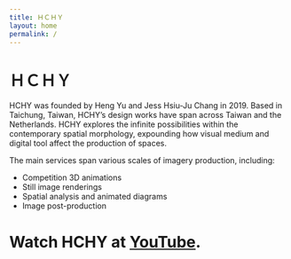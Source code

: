 ```yaml
---
title: ＨＣＨＹ
layout: home
permalink: /
---
```


# ＨＣＨＹ

HCHY was founded by Heng Yu and Jess Hsiu-Ju Chang in 2019. Based in Taichung, Taiwan, HCHY’s design works have span across Taiwan and the Netherlands. HCHY explores the infinite possibilities within the contemporary spatial morphology, expounding how visual medium and digital tool affect the production of spaces.

The main services span various scales of imagery production, including:

- Competition 3D animations
- Still image renderings
- Spatial analysis and animated diagrams
- Image post-production

# Watch HCHY at [YouTube](https://www.youtube.com/@hchytw).
